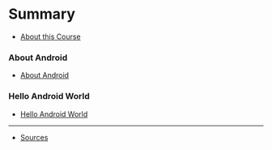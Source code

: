 # Summary

* [About this Course](README.md)

### About Android
* [About Android](about_android/readme.md)
<!-- * [Summary](about_android/summary.md) -->
<!-- * [Quiz](about_android/quiz.md) -->
<!-- * [Exercises](about_android/exercises.md) -->

### Hello Android World
* [Hello Android World](hello_android_world/readme.md)
<!-- * [Summary](hello_android_world/summary.md) -->
<!-- * [Quiz](hello_android_world/quiz.md) -->
<!-- * [Exercises](hello_android_world/exercises.md) -->

<!-- ### Debugging -->
<!-- * [Debugging](debugging/readme.md) -->
<!-- * [Summary](debugging/summary.md) -->
<!-- * [Quiz](debugging/quiz.md) -->
<!-- * [Exercises](debugging/exercises.md) -->

<!-- ### The Build Process -->
<!-- * [The Build Process](the_build_process/readme.md) -->
<!-- * [Summary](debugging/summary.md) -->
<!-- * [Quiz](debugging/quiz.md) -->
<!-- * [Exercises](debugging/exercises.md) -->

----

* [Sources](sources.md)
